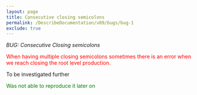 ```yaml
---
layout: page
title: Consecutive closing semicolons
permalink: /DescribeDocumentation/v09/bugs/bug-1
exclude: true
---
```

_BUG: Consecutive Closing semicolons_

<span style="color:red">When having multiple closing semicolons sometimes there is an error when we reach closing the root level production.</span>

To be investigated further

<span style="color:green">Was not able to reproduce it later on</span>
